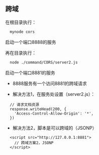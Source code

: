 ## 跨域

在根目录执行：
```bash
  mynode cors
```
启动一个端口8888的服务

再在目录执行：
```bash
  node ./command/CORS/server2.js
```
启动一个端口8881的服务

- 8888服务有一个访问8881的跨域请求

- 解决方法1，在服务处设置（server2.js）：
```
  // 请求文档资源
  response.writeHead(200, {
    'Access-Control-Allow-Origin': '*',
  })
```

- 解决方法2，脚本是可以跨域的（JSONP）
```
  <script src="http://127.0.0.1:8881">
    // 跨域方案2，JSONP
  </script>
```